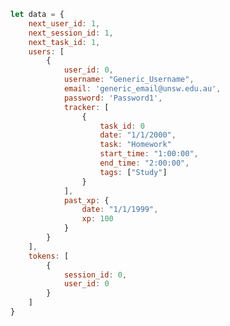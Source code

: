 <!-- Singleplayer -->
<!-- ```javascript
let data = {
    username: "Generic_Username",
    today_xp: 0,
    next_task_id: 1,
    tracker: [
        {
            task_id: 0
            date: "1/1/2000",
            task: "Homework"
            start_time: "1:00:00",
            end_time: "2:00:00",
            tags: ["Study"]
        }
    ]
    past_xp: {
        date: "1/1/1999",
        xp: 100
    }
}
``` -->

<!-- Support for Multiplayer -->
```javascript
let data = {
    next_user_id: 1,
    next_session_id: 1,
    next_task_id: 1,
    users: [
        {
            user_id: 0,
            username: "Generic_Username",
            email: 'generic_email@unsw.edu.au',
            password: 'Password1',
            tracker: [
                {
                    task_id: 0
                    date: "1/1/2000",
                    task: "Homework"
                    start_time: "1:00:00",
                    end_time: "2:00:00",
                    tags: ["Study"]
                }
            ],
            past_xp: {
                date: "1/1/1999",
                xp: 100
            }
        }
    ],
    tokens: [
        {
            session_id: 0,
            user_id: 0
        }
    ]
}
```